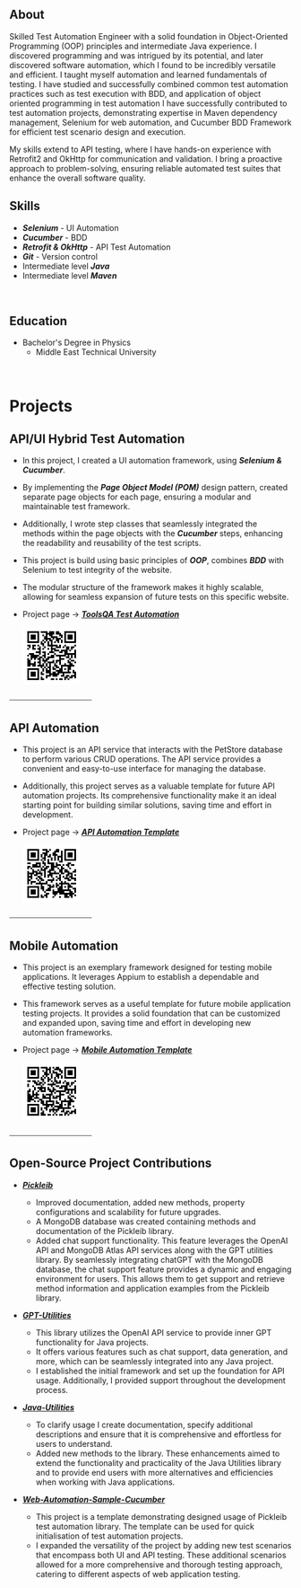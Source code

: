 ## About

Skilled Test Automation Engineer with a solid foundation in Object-Oriented Programming (OOP) principles and intermediate Java experience. I discovered programming and was intrigued by its potential, and later discovered software automation, which I found to be incredibly versatile and efficient. I taught myself automation and learned fundamentals of testing. I have studied and successfully combined common test automation practices such as test execution with BDD, and application of object oriented programming in test automation I have successfully contributed to test automation projects, demonstrating expertise in Maven dependency management, Selenium for web automation, and Cucumber BDD Framework for efficient test scenario design and execution.

My skills extend to API testing, where I have hands-on experience with Retrofit2 and OkHttp for communication and validation. I bring a proactive approach to problem-solving, ensuring reliable automated test suites that enhance the overall software quality.  <br>

## Skills                    

- ***Selenium*** - UI Automation
- ***Cucumber*** - BDD
- ***Retrofit & OkHttp*** - API Test Automation
- ***Git*** - Version control
- Intermediate level ***Java***
- Intermediate level ***Maven***
<br>

## Education

- Bachelor's Degree in Physics
  -  Middle East Technical University
<br>

# Projects 


## API/UI Hybrid Test Automation 

- In this project, I created a UI automation framework, using ***Selenium & Cucumber***.
- By implementing the ***Page Object Model (POM)*** design pattern, created separate page objects for each page, ensuring a modular and maintainable test framework. 
- Additionally, I wrote step classes that seamlessly integrated the methods within the page objects with the ***Cucumber*** steps, enhancing the readability and reusability of the test scripts.
- This project is build using basic principles of ***OOP***, combines ***BDD*** with Selenium to test integrity of the website.
- The modular structure of the framework makes it highly scalable, allowing for seamless expansion of future tests on this specific website.
- Project page -> ***[ToolsQA Test Automation](https://github.com/egecansen/DemoQA)***
  
  ![Sample Project QR](/assets/img/toolsqa-qr.png)

⎯⎯⎯⎯⎯⎯⎯⎯⎯⎯⎯⎯⎯⎯⎯⎯⎯⎯⎯⎯⎯
  
## API Automation

- This project is an API service that interacts with the PetStore database to perform various CRUD operations. The API service provides a convenient and easy-to-use interface for managing the database. 
- Additionally, this project serves as a valuable template for future API automation projects. Its comprehensive functionality make it an ideal starting point for building similar solutions, saving time and effort in development.
- Project page ->  ***[API Automation Template](https://github.com/egecansen/Api-Sample)***
  
  ![Sample Project QR](/assets/img/api1-qr.png)

⎯⎯⎯⎯⎯⎯⎯⎯⎯⎯⎯⎯⎯⎯⎯⎯⎯⎯⎯⎯⎯
  
## Mobile Automation

- This project is an exemplary framework designed for testing mobile applications. It leverages Appium to establish a dependable and effective testing solution.
- This framework serves as a useful template for future mobile application testing projects. It provides a solid foundation that can be customized and expanded upon, saving time and effort in developing new automation frameworks.
- Project page ->  ***[Mobile Automation Template](https://github.com/egecansen/Appium-Test-Sample)***
  
  ![Sample Project QR](/assets/img/mobile1-qr.png)

⎯⎯⎯⎯⎯⎯⎯⎯⎯⎯⎯⎯⎯⎯⎯⎯⎯⎯⎯⎯⎯

## Open-Source Project Contributions

- ***[Pickleib](https://github.com/Umutayb/Pickleib)***
  - Improved documentation, added new methods, property configurations and scalability for future upgrades.
  - A MongoDB database was created containing methods and documentation of the Pickleib library. 
  - Added chat support functionality. This feature leverages the OpenAI API and MongoDB Atlas API services along with the GPT utilities library. By seamlessly integrating chatGPT with the MongoDB database, the chat support feature provides a dynamic and engaging environment for users. This allows them to get support and retrieve method information and application examples from the Pickleib library.
 
- ***[GPT-Utilities](https://github.com/Umutayb/GPT-Utilities)***
  - This library utilizes the OpenAI API service to provide inner GPT functionality for Java projects.
  - It offers various features such as chat support, data generation, and more, which can be seamlessly integrated into any Java project.
  - I established the initial framework and set up the foundation for API usage. Additionally, I provided support throughout the development process.

- ***[Java-Utilities](https://github.com/Umutayb/Java-Utilities)***
  - To clarify usage I create documentation, specify additional descriptions and ensure that it is comprehensive and effortless for users to understand.
  - Added new methods to the library. These enhancements aimed to extend the functionality and practicality of the Java Utilities library and to provide end users with more alternatives and efficiencies when working with Java applications.

- ***[Web-Automation-Sample-Cucumber](https://github.com/Umutayb/Web-Automation-Sample-Cucumber)***
  - This project is a template demonstrating designed usage of Pickleib test automation library. The template can be used for quick initialisation of test automation projects.
  - I expanded the versatility of the project by adding new test scenarios that encompass both UI and API testing. These additional scenarios allowed for a more comprehensive and thorough testing approach, catering to different aspects of web application testing.
<br>
